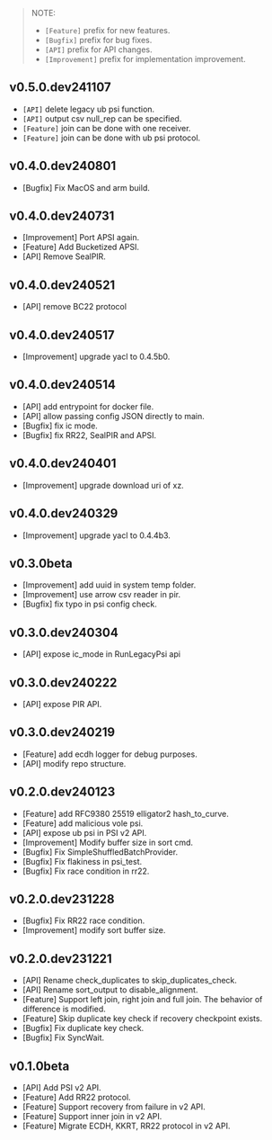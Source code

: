 > NOTE:
>
> - `[Feature]` prefix for new features.
> - `[Bugfix]` prefix for bug fixes.
> - `[API]` prefix for API changes.
> - `[Improvement]` prefix for implementation improvement.

## v0.5.0.dev241107
- `[API]` delete legacy ub psi function.
- `[API]` output csv null_rep can be specified.
- `[Feature]` join can be done with one receiver.
- `[Feature]` join can be done with ub psi protocol.

## v0.4.0.dev240801
- [Bugfix] Fix MacOS and arm build.

## v0.4.0.dev240731
- [Improvement] Port APSI again.
- [Feature] Add Bucketized APSI.
- [API] Remove SealPIR.

## v0.4.0.dev240521
- [API] remove BC22 protocol

## v0.4.0.dev240517
- [Improvement] upgrade yacl to 0.4.5b0.

## v0.4.0.dev240514
- [API] add entrypoint for docker file.
- [API] allow passing config JSON directly to main.
- [Bugfix] fix ic mode.
- [Bugfix] fix RR22, SealPIR and APSI.

## v0.4.0.dev240401
- [Improvement] upgrade download uri of xz.

## v0.4.0.dev240329
- [Improvement] upgrade yacl to 0.4.4b3.

## v0.3.0beta
- [Improvement] add uuid in system temp folder.
- [Improvement] use arrow csv reader in pir.
- [Bugfix] fix typo in psi config check. 

## v0.3.0.dev240304
- [API] expose ic_mode in RunLegacyPsi api

## v0.3.0.dev240222
- [API] expose PIR API.

## v0.3.0.dev240219

- [Feature] add ecdh logger for debug purposes.
- [API] modify repo structure.

## v0.2.0.dev240123

- [Feature] add RFC9380 25519 elligator2 hash_to_curve.
- [Feature] add malicious vole psi.
- [API] expose ub psi in PSI v2 API.
- [Improvement] Modify buffer size in sort cmd.
- [Bugfix] Fix SimpleShuffledBatchProvider.
- [Bugfix] Fix flakiness in psi_test.
- [Bugfix] Fix race condition in rr22.


## v0.2.0.dev231228

- [Bugfix] Fix RR22 race condition.
- [Improvement] modify sort buffer size.


## v0.2.0.dev231221

- [API] Rename check_duplicates to skip_duplicates_check.
- [API] Rename sort_output to disable_alignment.
- [Feature] Support left join, right join and full join. The behavior of difference is modified.
- [Feature] Skip duplicate key check if recovery checkpoint exists.
- [Bugfix] Fix duplicate key check.
- [Bugfix] Fix SyncWait.


## v0.1.0beta

- [API] Add PSI v2 API.
- [Feature] Add RR22 protocol.
- [Feature] Support recovery from failure in v2 API.
- [Feature] Support inner join in v2 API.
- [Feature] Migrate ECDH, KKRT, RR22 protocol in v2 API.